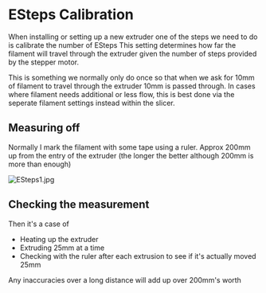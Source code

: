 # ESteps Calibration

When installing or setting up a new extruder one of the steps we need to do is calibrate the number of ESteps
This setting determines how far the filament will travel through the extruder given the number of steps provided by the stepper motor.

This is something we normally only do once so that when we ask for 10mm of filament to travel through the extruder 10mm is passed through.
In cases where filament needs additional or less flow, this is best done via the seperate filament settings instead within the slicer.

## Measuring off

Normally I mark the filament with some tape using a ruler.
Approx 200mm up from the entry of the extruder (the longer the better although 200mm is more than enough)

![ESteps1.jpg](images/ESteps1.jpg)

## Checking the measurement

Then it's a case of

  * Heating up the extruder
  * Extruding 25mm at a time
  * Checking with the ruler after each extrusion to see if it's actually moved 25mm

Any inaccuracies over a long distance will add up over 200mm's worth
